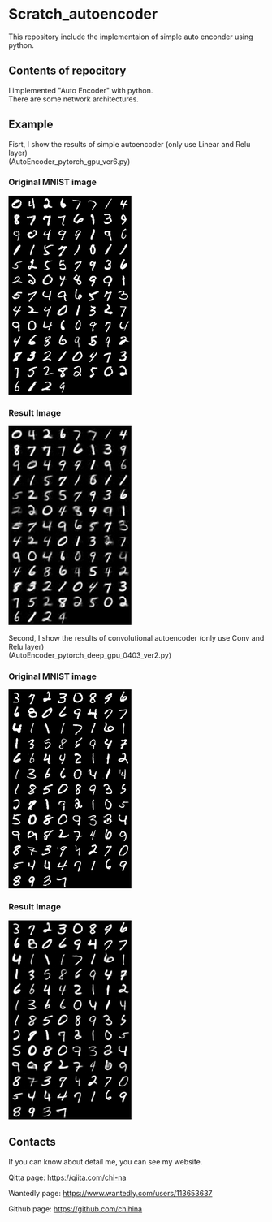 # Scratch_autoencoder
This repository include the implementaion of simple auto enconder using python.

## Contents of repocitory
I implemented "Auto Encoder" with python.  
There are some network architectures. 

## Example 
Fisrt, I show the results of simple autoencoder (only use Linear and Relu layer)  
(AutoEncoder_pytorch_gpu_ver6.py)  

### Original MNIST image  
![Original image](https://github.com/chihina/Scratch_autoencoder/blob/master/autoencoder_0402_gpu_ver6/ori_image_validation_3.png)  

### Result Image  
![Result image](https://github.com/chihina/Scratch_autoencoder/blob/master/autoencoder_0402_gpu_ver6/cha_image_validation_3.png)

Second, I show the results of convolutional autoencoder (only use Conv and Relu layer)  
(AutoEncoder_pytorch_deep_gpu_0403_ver2.py)

### Original MNIST image  
![Original image](https://github.com/chihina/Scratch_autoencoder/blob/master/autoencoder__0402_gpu_conv_ver2/ori_image_validation.png)  

### Result Image  
![Result image](https://github.com/chihina/Scratch_autoencoder/blob/master/autoencoder__0402_gpu_conv_ver2/cha_image_validation.png)


## Contacts
If you can know about detail me, you can see my website.

Qitta page: https://qiita.com/chi-na  

Wantedly page: https://www.wantedly.com/users/113653637  

Github page: https://github.com/chihina
